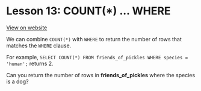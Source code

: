 # Lesson 13: COUNT(*) ... WHERE

[View on website](https://www.sql-easy.com/count_where)

We can combine `COUNT(*)` with `WHERE` to return the number of rows that matches the `WHERE` clause.

For example, `SELECT COUNT(*) FROM friends_of_pickles WHERE species = 'human';` returns 2.

Can you return the number of rows in **friends_of_pickles** where the species is a dog?
